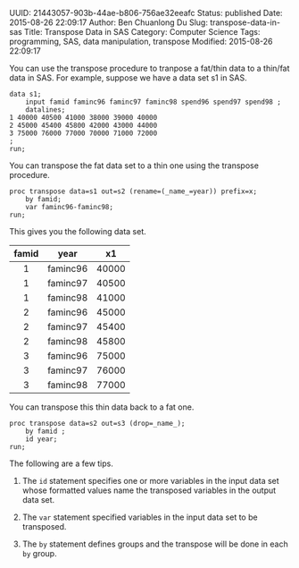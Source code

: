 UUID: 21443057-903b-44ae-b806-756ae32eeafc
Status: published
Date: 2015-08-26 22:09:17
Author: Ben Chuanlong Du
Slug: transpose-data-in-sas
Title: Transpose Data in SAS
Category: Computer Science
Tags: programming, SAS, data manipulation, transpose
Modified: 2015-08-26 22:09:17

You can use the transpose procedure to tranpose a fat/thin data to a thin/fat data in SAS.
For example, 
suppose we have a data set s1 in SAS.

```SAS
data s1; 
    input famid faminc96 faminc97 faminc98 spend96 spend97 spend98 ; 
    datalines; 
1 40000 40500 41000 38000 39000 40000 
2 45000 45400 45800 42000 43000 44000 
3 75000 76000 77000 70000 71000 72000 
; 
run;
```
You can transpose the fat data set to a thin one using the transpose procedure.

```SAS
proc transpose data=s1 out=s2 (rename=(_name_=year)) prefix=x;
    by famid;
    var faminc96-faminc98;
run;
```
This gives you the following data set.

|famid|year|x1|
|:-----:|:----:|:----:|
|1|faminc96|40000|
|1|faminc97|40500|
|1|faminc98|41000|
|2|faminc96|45000|
|2|faminc97|45400|
|2|faminc98|45800|
|3|faminc96|75000|
|3|faminc97|76000|
|3|faminc98|77000|

You can transpose this thin data back to a fat one. 
```SAS
proc transpose data=s2 out=s3 (drop=_name_);
    by famid ;
	id year;
run;
```
The following are a few tips.

1. The `id` statement specifies one or more variables in the input data set 
whose formatted values name the transposed variables in the output data set.

2. The `var` statement specified variables in the input data set to be transposed. 

3. The `by` statement defines groups and the transpose will be done in each `by` group.
